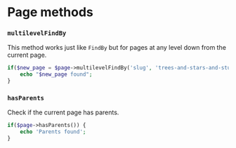 # Page methods

### `multilevelFindBy`

This method works just like `FindBy` but for pages at any level down from the current page.

```php
if($new_page = $page->multilevelFindBy('slug', 'trees-and-stars-and-stuff')) {
    echo "$new_page found";
}
```

### `hasParents`

Check if the current page has parents.

```php
if($page->hasParents()) {
    echo 'Parents found';
}
```
